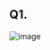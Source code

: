 ## Q1.
![image](https://user-images.githubusercontent.com/84062291/121528433-6b2ba800-ca36-11eb-8888-751ba7729b43.png)
